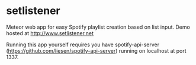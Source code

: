 setlistener
===========

Meteor web app for easy Spotify playlist creation based on list input.
Demo hosted at http://www.setlistener.net

Running this app yourself requires you have spotify-api-server (https://github.com/liesen/spotify-api-server) running on localhost at port 1337.
